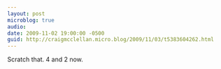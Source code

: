 ```yaml
---
layout: post
microblog: true
audio: 
date: 2009-11-02 19:00:00 -0500
guid: http://craigmcclellan.micro.blog/2009/11/03/t5383604262.html
---
```

Scratch that. 4 and 2 now.
